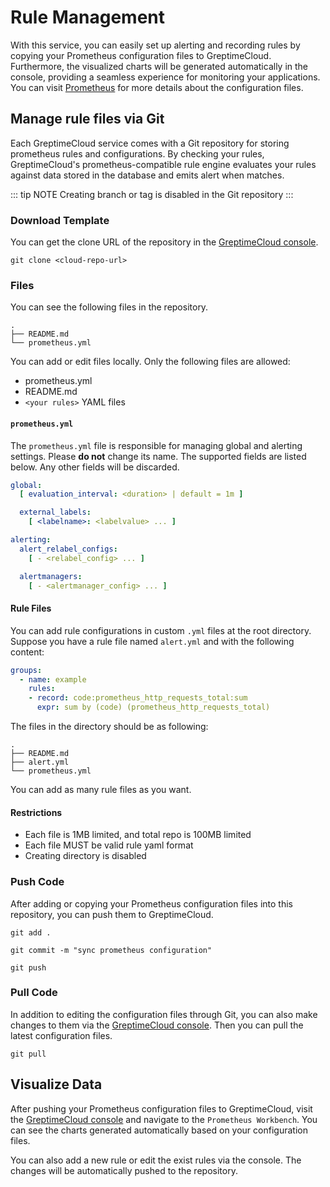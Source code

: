 # Rule Management

With this service, you can easily set up alerting and recording rules by copying your Prometheus configuration files to GreptimeCloud. Furthermore, the visualized charts will be generated automatically in the console, providing a seamless experience for monitoring your applications. You can visit [Prometheus](https://prometheus.io/docs/prometheus/latest/configuration/configuration) for more details about the configuration files.

## Manage rule files via Git

Each GreptimeCloud service comes with a Git repository for storing prometheus rules and configurations. By checking your rules, GreptimeCloud's prometheus-compatible rule engine evaluates your rules against data stored in the database and emits alert when matches.

::: tip NOTE
Creating branch or tag is disabled in the Git repository
:::

### Download Template

You can get the clone URL of the repository in the [GreptimeCloud console](https://console.greptime.cloud/service/list).

```shell
git clone <cloud-repo-url>
```

### Files

You can see the following files in the repository.

```shell
.
├── README.md
└── prometheus.yml
```

You can add or edit files locally. Only the following files are allowed:

- prometheus.yml
- README.md
- `<your rules>` YAML files

#### `prometheus.yml`

The `prometheus.yml` file is responsible for managing global and alerting settings. Please **do not** change its name. The supported fields are listed below. Any other fields will be discarded.

```yaml
global:
  [ evaluation_interval: <duration> | default = 1m ]

  external_labels:
    [ <labelname>: <labelvalue> ... ]

alerting:
  alert_relabel_configs:
    [ - <relabel_config> ... ]

  alertmanagers:
    [ - <alertmanager_config> ... ]
```

#### Rule Files

You can add rule configurations in custom `.yml` files at the root directory. Suppose you have a rule file named `alert.yml` and with the following content:

```yaml
groups:
  - name: example
    rules:
    - record: code:prometheus_http_requests_total:sum
      expr: sum by (code) (prometheus_http_requests_total)
```

The files in the directory should be as following:

```shell
.
├── README.md
├── alert.yml
└── prometheus.yml
```

You can add as many rule files as you want.

#### Restrictions

- Each file is 1MB limited, and total repo is 100MB limited
- Each file MUST be valid rule yaml format
- Creating directory is disabled

### Push Code

After adding or copying your Prometheus configuration files into this repository, you can push them to GreptimeCloud.

```shell
git add .
```

```shell
git commit -m "sync prometheus configuration"
```

```shell
git push
```

### Pull Code

In addition to editing the configuration files through Git, you can also make changes to them via the [GreptimeCloud console](#visualize-charts). Then you can pull the latest configuration files.

```shell
git pull
```

## Visualize Data

After pushing your Prometheus configuration files to GreptimeCloud, visit the [GreptimeCloud console](https://console.greptime.cloud/service/list) and navigate to the `Prometheus Workbench`. You can see the charts generated automatically based on your configuration files.

<!-- TODO: Image waiting for dashboard production version -->

You can also add a new rule or edit the exist rules via the console. The changes will be automatically pushed to the repository.
